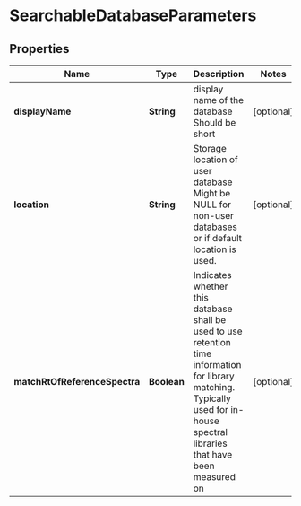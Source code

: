 

# SearchableDatabaseParameters


## Properties

| Name | Type | Description | Notes |
|------------ | ------------- | ------------- | -------------|
|**displayName** | **String** | display name of the database  Should be short |  [optional] |
|**location** | **String** | Storage location of user database  Might be NULL for non-user databases or if default location is used. |  [optional] |
|**matchRtOfReferenceSpectra** | **Boolean** | Indicates whether this database shall be used to use retention time information for library matching.  Typically used for in-house spectral libraries that have been measured on |  [optional] |



